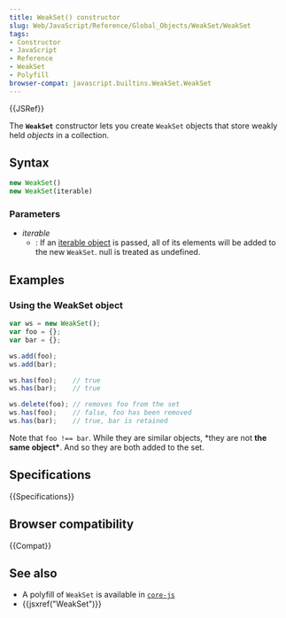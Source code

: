 ```yaml
---
title: WeakSet() constructor
slug: Web/JavaScript/Reference/Global_Objects/WeakSet/WeakSet
tags:
- Constructor
- JavaScript
- Reference
- WeakSet
- Polyfill
browser-compat: javascript.builtins.WeakSet.WeakSet
---
```

{{JSRef}}

The **`WeakSet`** constructor lets you create `WeakSet` objects that store
weakly held *objects* in a collection.

## Syntax

```js
new WeakSet()
new WeakSet(iterable)
```

### Parameters

*   *iterable*
    *   : If an
        [iterable object](/en-US/docs/Web/JavaScript/Reference/Statements/for...of)
        is passed, all of its elements will be added to the new `WeakSet`. null is
        treated as undefined.

## Examples

### Using the WeakSet object

```js
var ws = new WeakSet();
var foo = {};
var bar = {};

ws.add(foo);
ws.add(bar);

ws.has(foo);    // true
ws.has(bar);    // true

ws.delete(foo); // removes foo from the set
ws.has(foo);    // false, foo has been removed
ws.has(bar);    // true, bar is retained
```

Note that `foo !== bar`. While they are similar objects, \*they are not **the
same object\***. And so they are both added to the set.

## Specifications

{{Specifications}}

## Browser compatibility

{{Compat}}

## See also

*   A polyfill of `WeakSet` is available in
    [`core-js`](https://github.com/zloirock/core-js#weakset)
*   {{jsxref("WeakSet")}}

